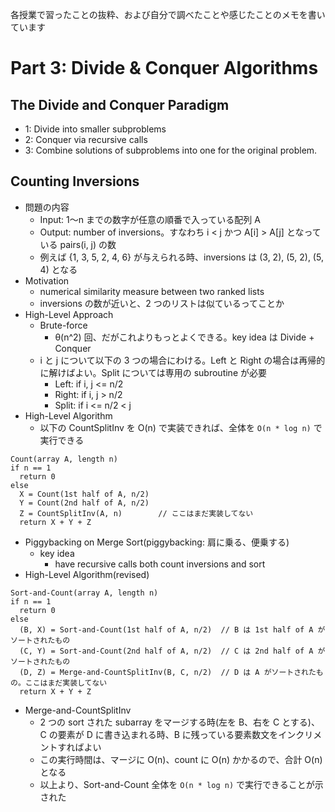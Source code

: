 各授業で習ったことの抜粋、および自分で調べたことや感じたことのメモを書いています

# Part 3: Divide & Conquer Algorithms

## The Divide and Conquer Paradigm

- 1: Divide into smaller subproblems
- 2: Conquer via recursive calls
- 3: Combine solutions of subproblems into one for the original problem.

## Counting Inversions

- 問題の内容
  - Input: 1〜n までの数字が任意の順番で入っている配列 A
  - Output: number of inversions。すなわち i < j かつ A[i] > A[j] となっている pairs(i, j) の数
  - 例えば {1, 3, 5, 2, 4, 6} が与えられる時、inversions は (3, 2), (5, 2), (5, 4) となる
- Motivation
  - numerical similarity measure between two ranked lists
  - inversions の数が近いと、2 つのリストは似ているってことか
- High-Level Approach
  - Brute-force
    - θ(n^2) 回、だがこれよりもっとよくできる。key idea は Divide + Conquer
  - i と j について以下の 3 つの場合にわける。Left と Right の場合は再帰的に解けばよい。Split については専用の subroutine が必要
    - Left: if i, j <= n/2
    - Right: if i, j > n/2
    - Split: if i <= n/2 < j
- High-Level Algorithm
  - 以下の CountSplitInv を O(n) で実装できれば、全体を `O(n * log n)` で実行できる

```
Count(array A, length n)
if n == 1
  return 0
else
  X = Count(1st half of A, n/2)
  Y = Count(2nd half of A, n/2)
  Z = CountSplitInv(A, n)        // ここはまだ実装してない
  return X + Y + Z
```

- Piggybacking on Merge Sort(piggybacking: 肩に乗る、便乗する)
  - key idea
    - have recursive calls both count inversions and sort
- High-Level Algorithm(revised)

```
Sort-and-Count(array A, length n)
if n == 1
  return 0
else
  (B, X) = Sort-and-Count(1st half of A, n/2)  // B は 1st half of A がソートされたもの
  (C, Y) = Sort-and-Count(2nd half of A, n/2)  // C は 2nd half of A がソートされたもの
  (D, Z) = Merge-and-CountSplitInv(B, C, n/2)  // D は A がソートされたもの。ここはまだ実装してない
  return X + Y + Z
```

- Merge-and-CountSplitInv
  - 2 つの sort された subarray をマージする時(左を B、右を C とする)、C の要素が D に書き込まれる時、B に残っている要素数文をインクリメントすればよい
  - この実行時間は、マージに O(n)、count に O(n) かかるので、合計 O(n) となる
  - 以上より、Sort-and-Count 全体を `O(n * log n)` で実行できることが示された
